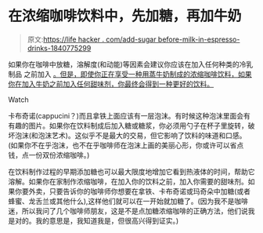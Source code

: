 # 在浓缩咖啡饮料中，先加糖，再加牛奶

> 原文:[https://life hacker . com/add-sugar before-milk-in-espresso-drinks-1840775299](https://lifehacker.com/add-sugar-before-milk-in-espresso-drinks-1840775299)

如果你在咖啡中放糖，溶解度(和动能)等因素会建议你应该在加入任何种类的冷乳制品 之前加入 [。但是，即使你正在享受一种用蒸牛奶制成的浓缩咖啡饮料，如果你在加入牛奶之前加入任何甜味剂，你最终会得到一种更好的饮料。](https://skillet.lifehacker.com/add-sugar-to-your-coffee-before-milk-or-cream-1833550510) 

Watch

卡布奇诺(cappucini？)而且拿铁上面应该有一层泡沫。有时候这种泡沫里面会有有趣的图片。如果你在饮料制成后加入糖或糖浆，你必须用勺子在杯子里旋转，破坏泡沫(和泡沫艺术)。这似乎不是最大的交易，但它影响了饮料的味道和口感。(如果你不在乎泡沫，也不在乎咖啡师在泡沫上画的美丽心形，你或许可以省点钱，点一份双份浓缩咖啡。)

在饮料制作过程的早期添加糖也可以最大限度地增加它看到热液体的时间，帮助它溶解。如果你在家制作浓缩咖啡，在加入你的饮料之前，加入你需要的甜味剂。如果你要外卖，只要告诉你的咖啡师你想要在拿铁、卡布奇诺或玛奇朵中加糖(或者蜂蜜、龙舌兰或其他什么),这样他们就可以在一开始就加糖了。(因为我不是咖啡迷，所以我问了几个咖啡师朋友，这是不是点加糖浓缩咖啡的正确方法，他们说我是对的。我的意思是，我知道我是，但很高兴得到证实。)